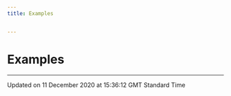 ```yaml
---
title: Examples


---
```


# Examples






-------------------------------

Updated on 11 December 2020 at 15:36:12 GMT Standard Time
